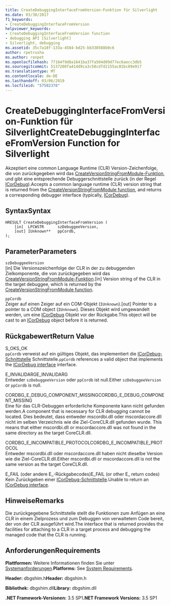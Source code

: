 ```yaml
---
title: CreateDebuggingInterfaceFromVersion-Funktion für Silverlight
ms.date: 03/30/2017
f1_keywords:
- CreateDebuggingInterfaceFromVersion
helpviewer_keywords:
- CreateDebuggingInterfaceFromVersion function
- debugging API [Silverlight]
- Silverlight, debugging
ms.assetid: 35c7a18f-133a-4584-bd25-bb338568b0c6
author: rpetrusha
ms.author: ronpet
ms.openlocfilehash: 77164f9d8a1641ba37fa504d09d77ec6aecc3db5
ms.sourcegitcommit: 5137208fa414d9ca3c58cdfd2155ac81bc89e917
ms.translationtype: MT
ms.contentlocale: de-DE
ms.lasthandoff: 03/06/2019
ms.locfileid: "57502378"
---
```

# <a name="createdebugginginterfacefromversion-function-for-silverlight"></a><span data-ttu-id="a5207-102">CreateDebuggingInterfaceFromVersion-Funktion für Silverlight</span><span class="sxs-lookup"><span data-stu-id="a5207-102">CreateDebuggingInterfaceFromVersion Function for Silverlight</span></span>
<span data-ttu-id="a5207-103">Akzeptiert eine common Language Runtime (CLR) Version-Zeichenfolge, die von zurückgegeben wird das [CreateVersionStringFromModule-Funktion](../../../../docs/framework/unmanaged-api/debugging/createversionstringfrommodule-function.md), und gibt eine entsprechende Debuggerschnittstelle zurück (in der Regel [ICorDebug](../../../../docs/framework/unmanaged-api/debugging/icordebug-interface.md)).</span><span class="sxs-lookup"><span data-stu-id="a5207-103">Accepts a common language runtime (CLR) version string that is returned from the [CreateVersionStringFromModule function](../../../../docs/framework/unmanaged-api/debugging/createversionstringfrommodule-function.md), and returns a corresponding debugger interface (typically, [ICorDebug](../../../../docs/framework/unmanaged-api/debugging/icordebug-interface.md)).</span></span>  
  
## <a name="syntax"></a><span data-ttu-id="a5207-104">Syntax</span><span class="sxs-lookup"><span data-stu-id="a5207-104">Syntax</span></span>  
  
```  
HRESULT CreateDebuggingInterfaceFromVersion (  
    [in]  LPCWSTR      szDebuggeeVersion,  
    [out] IUnknown**   ppCordb,  
);  
```  
  
## <a name="parameters"></a><span data-ttu-id="a5207-105">Parameter</span><span class="sxs-lookup"><span data-stu-id="a5207-105">Parameters</span></span>  
 `szDebuggeeVersion`  
 <span data-ttu-id="a5207-106">[in] Die Versionszeichenfolge der CLR in der zu debuggenden Zielkomponente, die von zurückgegeben wird das [CreateVersionStringFromModule-Funktion](../../../../docs/framework/unmanaged-api/debugging/createversionstringfrommodule-function.md).</span><span class="sxs-lookup"><span data-stu-id="a5207-106">[in] Version string of the CLR in the target debuggee, which is returned by the [CreateVersionStringFromModule function](../../../../docs/framework/unmanaged-api/debugging/createversionstringfrommodule-function.md).</span></span>  
  
 `ppCordb`  
 <span data-ttu-id="a5207-107">Zeiger auf einen Zeiger auf ein COM-Objekt (`IUnknown`).</span><span class="sxs-lookup"><span data-stu-id="a5207-107">[out] Pointer to a pointer to a COM object (`IUnknown`).</span></span> <span data-ttu-id="a5207-108">Dieses Objekt wird umgewandelt werden, um eine [ICorDebug](../../../../docs/framework/unmanaged-api/debugging/icordebug-interface.md) Objekt vor der Rückgabe.</span><span class="sxs-lookup"><span data-stu-id="a5207-108">This object will be cast to an [ICorDebug](../../../../docs/framework/unmanaged-api/debugging/icordebug-interface.md) object before it is returned.</span></span>  
  
## <a name="return-value"></a><span data-ttu-id="a5207-109">Rückgabewert</span><span class="sxs-lookup"><span data-stu-id="a5207-109">Return Value</span></span>  
 <span data-ttu-id="a5207-110">S_OK</span><span class="sxs-lookup"><span data-stu-id="a5207-110">S_OK</span></span>  
 <span data-ttu-id="a5207-111">`ppCordb` verweist auf ein gültiges Objekt, das implementiert die [ICorDebug-Schnittstelle](../../../../docs/framework/unmanaged-api/debugging/icordebug-interface.md) Schnittstelle.</span><span class="sxs-lookup"><span data-stu-id="a5207-111">`ppCordb` references a valid object that implements the [ICorDebug interface](../../../../docs/framework/unmanaged-api/debugging/icordebug-interface.md) interface.</span></span>  
  
 <span data-ttu-id="a5207-112">E_INVALIDARG</span><span class="sxs-lookup"><span data-stu-id="a5207-112">E_INVALIDARG</span></span>  
 <span data-ttu-id="a5207-113">Entweder `szDebuggeeVersion` oder `ppCordb` ist null.</span><span class="sxs-lookup"><span data-stu-id="a5207-113">Either `szDebuggeeVersion` or `ppCordb` is null.</span></span>  
  
 <span data-ttu-id="a5207-114">CORDBG_E_DEBUG_COMPONENT_MISSING</span><span class="sxs-lookup"><span data-stu-id="a5207-114">CORDBG_E_DEBUG_COMPONENT_MISSING</span></span>  
 <span data-ttu-id="a5207-115">Eine für das CLR-Debuggen erforderliche Komponente kann nicht gefunden werden.</span><span class="sxs-lookup"><span data-stu-id="a5207-115">A component that is necessary for CLR debugging cannot be located.</span></span> <span data-ttu-id="a5207-116">Dies bedeutet, dass entweder mscordbi.dll oder mscordaccore.dll nicht im selben Verzeichnis wie die Ziel-CoreCLR.dll gefunden wurde.
</span><span class="sxs-lookup"><span data-stu-id="a5207-116">This means that either mscordbi.dll or mscordaccore.dll was not found in the same directory as the target CoreCLR.dll.</span></span>  
  
 <span data-ttu-id="a5207-117">CORDBG_E_INCOMPATIBLE_PROTOCOL</span><span class="sxs-lookup"><span data-stu-id="a5207-117">CORDBG_E_INCOMPATIBLE_PROTOCOL</span></span>  
 <span data-ttu-id="a5207-118">Entweder mscordbi.dll oder mscordaccore.dll haben nicht dieselbe Version wie die Ziel-CoreCLR.dll.</span><span class="sxs-lookup"><span data-stu-id="a5207-118">Either mscordbi.dll or mscordaccore.dll is not the same version as the target CoreCLR.dll.</span></span>  
  
 <span data-ttu-id="a5207-119">E_FAIL (oder andere E_-Rückgabecodes)</span><span class="sxs-lookup"><span data-stu-id="a5207-119">E_FAIL (or other E_ return codes)</span></span>  
 <span data-ttu-id="a5207-120">Kein Zurückgeben einer [ICorDebug-Schnittstelle](../../../../docs/framework/unmanaged-api/debugging/icordebug-interface.md).</span><span class="sxs-lookup"><span data-stu-id="a5207-120">Unable to return an [ICorDebug interface](../../../../docs/framework/unmanaged-api/debugging/icordebug-interface.md).</span></span>  
  
## <a name="remarks"></a><span data-ttu-id="a5207-121">Hinweise</span><span class="sxs-lookup"><span data-stu-id="a5207-121">Remarks</span></span>  
 <span data-ttu-id="a5207-122">Die zurückgegebene Schnittstelle stellt die Funktionen zum Anfügen an eine CLR in einem Zielprozess und zum Debuggen von verwaltetem Code bereit, der von der CLR ausgeführt wird.</span><span class="sxs-lookup"><span data-stu-id="a5207-122">The interface that is returned provides the facilities for attaching to a CLR in a target process and debugging the managed code that the CLR is running.</span></span>  
  
## <a name="requirements"></a><span data-ttu-id="a5207-123">Anforderungen</span><span class="sxs-lookup"><span data-stu-id="a5207-123">Requirements</span></span>  
 <span data-ttu-id="a5207-124">**Plattformen:** Weitere Informationen finden Sie unter [Systemanforderungen](../../../../docs/framework/get-started/system-requirements.md).</span><span class="sxs-lookup"><span data-stu-id="a5207-124">**Platforms:** See [System Requirements](../../../../docs/framework/get-started/system-requirements.md).</span></span>  
  
 <span data-ttu-id="a5207-125">**Header:** dbgshim.h</span><span class="sxs-lookup"><span data-stu-id="a5207-125">**Header:** dbgshim.h</span></span>  
  
 <span data-ttu-id="a5207-126">**Bibliothek:** dbgshim.dll</span><span class="sxs-lookup"><span data-stu-id="a5207-126">**Library:** dbgshim.dll</span></span>  
  
 <span data-ttu-id="a5207-127">**.NET Framework-Versionen:** 3.5 SP1</span><span class="sxs-lookup"><span data-stu-id="a5207-127">**.NET Framework Versions:** 3.5 SP1</span></span>
